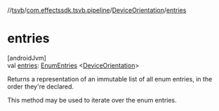 //[tsvb](../../../index.md)/[com.effectssdk.tsvb.pipeline](../index.md)/[DeviceOrientation](index.md)/[entries](entries.md)

# entries

[androidJvm]\
val [entries](entries.md): [EnumEntries](https://kotlinlang.org/api/latest/jvm/stdlib/kotlin.enums/-enum-entries/index.html)
&lt;[DeviceOrientation](index.md)&gt;

Returns a representation of an immutable list of all enum entries, in the order they're declared.

This method may be used to iterate over the enum entries.

